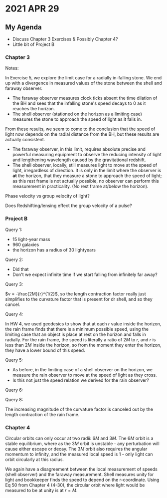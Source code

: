 # 2021 APR 29


## My Agenda

- Discuss Chapter 3 Exercises & Possibly Chapter 4?
- Little bit of Project B

### Chapter 3

Notes:

In Exercise 5, we explore the limit case for a radially in-falling stone. We end up with a divergence in measured values of the stone between the shell and faraway observer.

- The faraway observer measures clock ticks absent the time dilation of the BH and sees that the infalling stone's speed decays to 0 as it reaches the horizon.
- The shell observer (stationed on the horizon as a limiting case) measures the stone to approach the speed of light as it falls in.

From these results, we seem to come to the conclusion that the speed of light now depends on the radial distance from the BH, but these results are actually consistent.

- The faraway observer, in this limit, requires absolute precise and powerful measuring equipment to observe the reducing intensity of light and lengthening wavelength caused by the gravitational redshift.
- The shell observer, locally, still measures light to move at the speed of light, irregardless of direction. It is only in the limit where the observer is **at** the horizon, that they measure a stone to approach the speed of light; as this rest frame is not actually possible, no observer can perform this measurement in practicality. (No rest frame at/below the horizon).

Phase velocity vs group velocity of light?

Does Redshifting/lensing effect the group velocity of a pulse?

### Project B

Query 1:

- 15 light-year mass
- 960 galaxies
- the horizon has a radius of 30 lightyears

Query 2:

- Did that
- Don't we expect infinite time if we start falling from infinitely far away?

Query 3:

$v = -\frac{2M}{r}^{1/2}$, so the length contraction factor really just simplifies to the curvature factor that is present for dr shell, and so they cancel.

Query 4:

In HW 4, we used geodesics to show that at each $r$ value inside the horizon, the rain frame finds that there is a minimum possible speed, using the limiting case that an object is place at rest on the horizon and falls in radially. For the rain frame, the speed is literally a ratio of $2M$ to $r$, and $r$ is less than $2M$ inside the horizon, so from the moment they enter the horizon, they have a lower bound of this speed.

Query 5:

- As before, in the limiting case of a shell observer on the horizon, we measure the rain observer to move at the speed of light as they cross.
- Is this not just the speed relation we derived for the rain observer?

Query 6:



Query 8:

The increasing magnitude of the curvature factor is canceled out by the length contraction of the rain frame.

### Chapter 4

Circular orbits can only occur at two radii: $6M$ and $3M$. The $6M$ orbit is a stable equilibrium, where as the $3M$ orbit is unstable - any perturbation will cause either escape or decay. The $3M$ orbit also requires the angular momentum to infinity, and the measured local speed is $1$ - only light can orbit circularly at this radius.

We again have a disagreement between the local measurement of speeds (shell observer) and the faraway measurement. Shell measures unity for light and bookkeeper finds the speed to depend on the r-coordinate. Using Eq 50 from Chapter 4 (4-30), the circular orbit where light would be measured to be at unity is at $r=M$.
